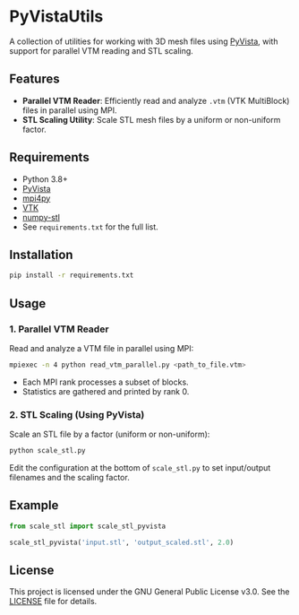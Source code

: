 # PyVistaUtils

A collection of utilities for working with 3D mesh files using [PyVista](https://github.com/pyvista/pyvista), with support for parallel VTM reading and STL scaling.

## Features

- **Parallel VTM Reader**: Efficiently read and analyze `.vtm` (VTK MultiBlock) files in parallel using MPI.
- **STL Scaling Utility**: Scale STL mesh files by a uniform or non-uniform factor.

## Requirements

- Python 3.8+
- [PyVista](https://github.com/pyvista/pyvista)
- [mpi4py](https://github.com/mpi4py/mpi4py)
- [VTK](https://vtk.org/)
- [numpy-stl](https://github.com/WoLpH/numpy-stl/)
- See `requirements.txt` for the full list.

## Installation

```bash
pip install -r requirements.txt
```

## Usage

### 1. Parallel VTM Reader

Read and analyze a VTM file in parallel using MPI:

```bash
mpiexec -n 4 python read_vtm_parallel.py <path_to_file.vtm>
```

- Each MPI rank processes a subset of blocks.
- Statistics are gathered and printed by rank 0.

### 2. STL Scaling (Using PyVista)

Scale an STL file by a factor (uniform or non-uniform):

```bash
python scale_stl.py
```

Edit the configuration at the bottom of `scale_stl.py` to set input/output filenames and the scaling factor.

## Example

```python
from scale_stl import scale_stl_pyvista

scale_stl_pyvista('input.stl', 'output_scaled.stl', 2.0)
```

## License

This project is licensed under the GNU General Public License v3.0. See the [LICENSE](LICENSE) file for details.
